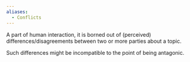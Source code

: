 ```yaml
---
aliases:
  - Conflicts
---
```


A part of human interaction, it is borned out of (perceived) differences/disagreements between two or more parties about a topic.

Such differences might be incompatible to the point of being antagonic.
